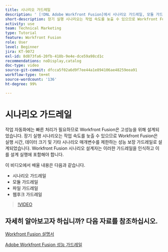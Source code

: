 ```yaml
---
title: 시나리오 가드레일
description: ' [!DNL Adobe Workfront Fusion]에서 시나리오 가드레일, 모듈 가드레일, 파일 가드레일 및 웹후크 가드레일에 대해 알아봅니다.'
short-description: 장기 실행 시나리오는 작업 속도를 늦출 수 있으므로 Workfront Fusion은 실행 시간, 데이터 크기 및 기타 시나리오 매개변수를 제한하는 성능 보장 가드레일로 설계되었습니다.
activity: use
team: Technical Marketing
type: Tutorial
feature: Workfront Fusion
role: User
level: Beginner
jira: KT-9072
exl-id: 8d873fa6-20fb-418b-9e4e-dce59a98cd1c
recommendations: noDisplay,catalog
doc-type: video
source-git-commit: dfcca5f02a6d9f7ee44a1e894106ae48259eea91
workflow-type: tm+mt
source-wordcount: '136'
ht-degree: 99%

---
```


# 시나리오 가드레일

작업 자동화에는 빠른 처리가 필요하므로 Workfront Fusion은 고성능을 위해 설계되었습니다. 장기 실행 시나리오는 작업 속도를 늦출 수 있으므로 Workfront Fusion은 실행 시간, 데이터 크기 및 기타 시나리오 매개변수를 제한하는 성능 보장 가드레일로 설계되었습니다. Workfront Fusion 시나리오 설계자는 이러한 가드레일을 인식하고 이를 설계 실행에 포함해야 합니다.

이 비디오에서 배울 내용은 다음과 같습니다.

* 시나리오 가드레일
* 모듈 가드레일
* 파일 가드레일
* 웹후크 가드레일

>[!VIDEO](https://video.tv.adobe.com/v/335314/?quality=12&learn=on&enablevpops)

## 자세히 알아보고자 하십니까? 다음 자료를 참조하십시오.

[Workfront Fusion 설명서](https://experienceleague.adobe.com/en/docs/workfront-fusion/using/get-started-with-fusion/understand-workfront-fusion/workfront-fusion-overview)

[Adobe Workfront Fusion 성능 가드레일](https://experienceleague.adobe.com/docs/workfront/using/adobe-workfront-fusion/get-started-with-workfront-fusion/fusion-performance-guardrails.html)

